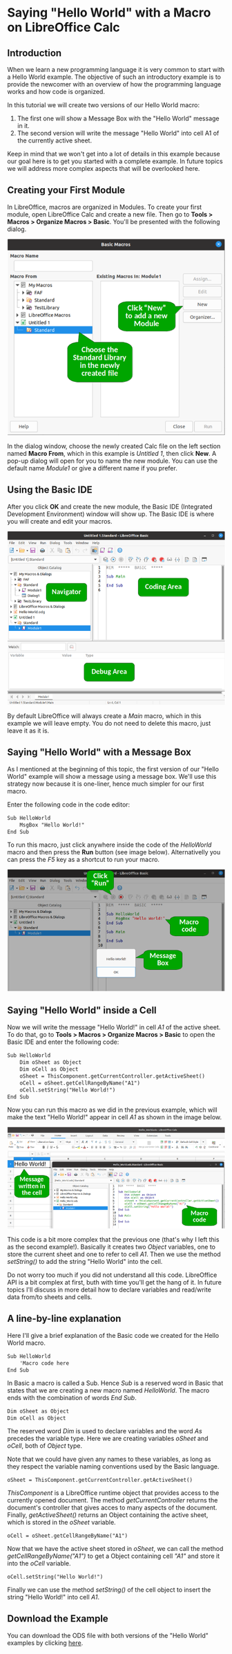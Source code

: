 # Saying "Hello World" with a Macro on LibreOffice Calc

## Introduction

When we learn a new programming language it is very common to start with a Hello World example. The objective of such an introductory example is to provide the newcomer with an overview of how the programming language works and how code is organized.

In this tutorial we will create two versions of our Hello World macro:

1. The first one will show a Message Box with the "Hello World" message in it.
2. The second version will write the message "Hello World" into cell A1 of the currently active sheet.

Keep in mind that we won't get into a lot of details in this example because our goal here is to get you started with a complete example. In future topics we will address more complex aspects that will be overlooked here.

## Creating your First Module

In LibreOffice, macros are organized in Modules. To create your first module, open LibreOffice Calc and create a new file. Then go to **Tools > Macros > Organize Macros > Basic**. You'll be presented with the following dialog.

![Create Module Dialog](../images/Hello_World_01.png)

In the dialog window, choose the newly created Calc file on the left section named **Macro From**, which in this example is *Untitled 1*, then click **New**. A pop-up dialog will open for you to name the new module. You can use the default name *Module1* or give a different name if you prefer.

## Using the Basic IDE

After you click **OK** and create the new module, the Basic IDE (Integrated Development Environment) window will show up. The Basic IDE is where you will create and edit your macros.

![LibreOffice Basic IDE](../images/Hello_World_02.png)

By default LibreOffice will always create a *Main* macro, which in this example we will leave empty. You do not need to delete this macro, just leave it as it is.

## Saying "Hello World" with a Message Box

As I mentioned at the beginning of this topic, the first version of our "Hello World" example will show a message using a message box. We'll use this strategy now because it is one-liner, hence much simpler for our first macro.

Enter the following code in the code editor:

```VBA
Sub HelloWorld
	MsgBox "Hello World!"
End Sub
```

To run this macro, just click anywhere inside the code of the *HelloWorld* macro and then press the **Run** button (see image below). Alternativelly you can press the *F5* key as a shortcut to run your macro.

![Hello World V1](../images/Hello_World_03.png)

## Saying "Hello World" inside a Cell

Now we will write the message "Hello World!" in cell *A1* of the active sheet. To do that, go to **Tools > Macros > Organize Macros > Basic** to open the Basic IDE and enter the following code:

```VBA
Sub HelloWorld
	Dim oSheet as Object
	Dim oCell as Object
	oSheet = ThisComponent.getCurrentController.getActiveSheet()
	oCell = oSheet.getCellRangeByName("A1")
	oCell.setString("Hello World!")
End Sub
```

Now you can run this macro as we did in the previous example, which will make the text "Hello World!" appear in cell *A1* as shown in the image below.

![Hello World V2](../images/Hello_World_04.png)

This code is a bit more complex that the previous one (that's why I left this as the second example!). Basically it creates two *Object* variables, one to store the current sheet and one to refer to cell *A1*. Then we use the method *setString()* to add the string "Hello World" into the cell.

Do not worry too much if you did not understand all this code. LibreOffice API is a bit complex at first, buth with time you'll get the hang of it. In future topics I'll discuss in more detail how to declare variables and read/write data from/to sheets and cells.

## A line-by-line explanation

Here I'll give a brief explanation of the Basic code we created for the Hello World macro.

```VBA
Sub HelloWorld
	'Macro code here
End Sub

```

In Basic a macro is called a Sub. Hence *Sub* is a reserved word in Basic that states that we are creating a new macro named *HelloWorld*. The macro ends with the combination of words *End Sub*.

```VBA
Dim oSheet as Object
Dim oCell as Object
```

The reserved word *Dim* is used to declare variables and the word *As* precedes the variable type. Here we are creating variables *oSheet* and *oCell*, both of *Object* type.

Note that we could have given any names to these variables, as long as they respect the variable naming conventions used by the Basic language.

```VBA
oSheet = ThisComponent.getCurrentController.getActiveSheet()
```

*ThisComponent* is a LibreOffice runtime object that provides access to the currently opened document. The method *getCurrentController* returns the document's controller that gives acces to many aspects of the document. Finally, *getActiveSheet()* returns an Object containing the active sheet, which is stored in the *oSheet* variable.

```VBA
oCell = oSheet.getCellRangeByName("A1")
```

Now that we have the active sheet stored in *oSheet*, we can call the method *getCellRangeByName("A1")* to get a Object containing cell *"A1"* and store it into the *oCell* variable.

```VBA
oCell.setString("Hello World!")
```

Finally we can use the method *setString()* of the cell object to insert the string "Hello World!" into cell *A1*.

## Download the Example

You can download the ODS file with both versions of the "Hello World" examples by clicking [here](../ods/Hello_World.ods).
